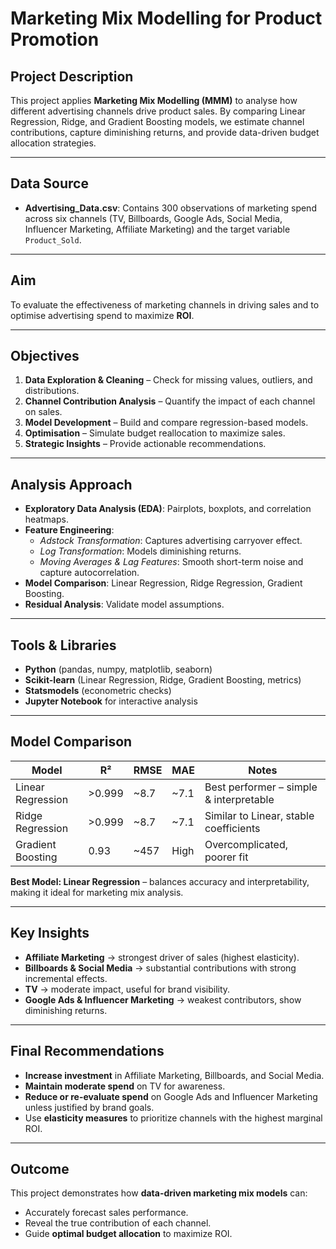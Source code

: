 # Marketing Mix Modelling for Product Promotion

## Project Description
This project applies **Marketing Mix Modelling (MMM)** to analyse how different advertising channels drive product sales. By comparing Linear Regression, Ridge, and Gradient Boosting models, we estimate channel contributions, capture diminishing returns, and provide data-driven budget allocation strategies.  

---

## Data Source
- **Advertising_Data.csv**: Contains 300 observations of marketing spend across six channels (TV, Billboards, Google Ads, Social Media, Influencer Marketing, Affiliate Marketing) and the target variable `Product_Sold`.

---

## Aim
To evaluate the effectiveness of marketing channels in driving sales and to optimise advertising spend to maximize **ROI**.  

---

## Objectives
1. **Data Exploration & Cleaning** – Check for missing values, outliers, and distributions.  
2. **Channel Contribution Analysis** – Quantify the impact of each channel on sales.  
3. **Model Development** – Build and compare regression-based models.  
4. **Optimisation** – Simulate budget reallocation to maximize sales.  
5. **Strategic Insights** – Provide actionable recommendations.  

---

## Analysis Approach
- **Exploratory Data Analysis (EDA)**: Pairplots, boxplots, and correlation heatmaps.  
- **Feature Engineering**:  
  - *Adstock Transformation*: Captures advertising carryover effect.  
  - *Log Transformation*: Models diminishing returns.  
  - *Moving Averages & Lag Features*: Smooth short-term noise and capture autocorrelation.  
- **Model Comparison**: Linear Regression, Ridge Regression, Gradient Boosting.  
- **Residual Analysis**: Validate model assumptions.  

---

## Tools & Libraries
- **Python** (pandas, numpy, matplotlib, seaborn)  
- **Scikit-learn** (Linear Regression, Ridge, Gradient Boosting, metrics)  
- **Statsmodels** (econometric checks)  
- **Jupyter Notebook** for interactive analysis  

---
## Model Comparison

| Model              | R²     | RMSE   | MAE  | Notes |
|--------------------|--------|--------|------|-------|
| Linear Regression  | >0.999 | ~8.7   | ~7.1 | Best performer – simple & interpretable |
| Ridge Regression   | >0.999 | ~8.7   | ~7.1 | Similar to Linear, stable coefficients |
| Gradient Boosting  | 0.93   | ~457   | High | Overcomplicated, poorer fit |

**Best Model: Linear Regression** – balances accuracy and interpretability, making it ideal for marketing mix analysis.  

---

## Key Insights
- **Affiliate Marketing** → strongest driver of sales (highest elasticity).  
- **Billboards & Social Media** → substantial contributions with strong incremental effects.  
- **TV** → moderate impact, useful for brand visibility.  
- **Google Ads & Influencer Marketing** → weakest contributors, show diminishing returns.  

---

## Final Recommendations
- **Increase investment** in Affiliate Marketing, Billboards, and Social Media.  
- **Maintain moderate spend** on TV for awareness.  
- **Reduce or re-evaluate spend** on Google Ads and Influencer Marketing unless justified by brand goals.  
- Use **elasticity measures** to prioritize channels with the highest marginal ROI.  

---

## Outcome
This project demonstrates how **data-driven marketing mix models** can:  
- Accurately forecast sales performance.  
- Reveal the true contribution of each channel.  
- Guide **optimal budget allocation** to maximize ROI.  
